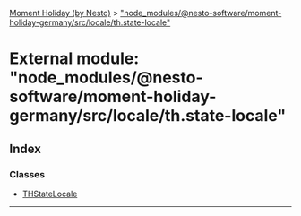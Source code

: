 [Moment Holiday (by Nesto)](../README.md) > ["node_modules/@nesto-software/moment-holiday-germany/src/locale/th.state-locale"](../modules/_node_modules__nesto_software_moment_holiday_germany_src_locale_th_state_locale_.md)

# External module: "node_modules/@nesto-software/moment-holiday-germany/src/locale/th.state-locale"

## Index

### Classes

* [THStateLocale](../classes/_node_modules__nesto_software_moment_holiday_germany_src_locale_th_state_locale_.thstatelocale.md)

---

